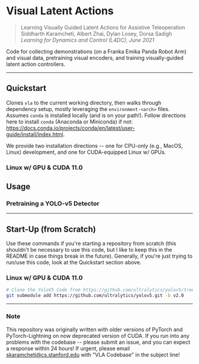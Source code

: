 # Visual Latent Actions

> Learning Visually Guided Latent Actions for Assistive Teleoperation   
> Siddharth Karamcheti, Albert Zhai, Dylan Losey, Dorsa Sadigh  
> *Learning for Dynamics and Control (L4DC), June 2021*

Code for collecting demonstrations (on a Franka Emika Panda Robot Arm) and visual data, pretraining
visual encoders, and training visually-guided latent action controllers.

---

## Quickstart

Clones `vla` to the current working directory, then walks through dependency setup, mostly leveraging the 
`environment-<arch>` files. Assumes `conda` is installed locally (and is on your path!). Follow directions here to
install `conda` (Anaconda or Miniconda) if not: 
https://docs.conda.io/projects/conda/en/latest/user-guide/install/index.html.

We provide two installation directions -- one for CPU-only (e.g., MacOS, Linux) development, and one for CUDA-equipped
Linux w/ GPUs.

### Linux w/ GPU & CUDA 11.0

## Usage

### Pretraining a YOLO-v5 Detector

--- 

## Start-Up (from Scratch)

Use these commands if you're starting a repository from scratch (this shouldn't be necessary to use this code, but I 
like to keep this in the README in case things break in the future). Generally, if you're just trying to 
run/use this code, look at the Quickstart section above.

### Linux w/ GPU & CUDA 11.0

```bash
# Clone the YoloV5 Code from https://github.com/ultralytics/yolov5/tree/v2.0 (Note Version == 2.0)
git submodule add https://github.com/ultralytics/yolov5.git -b v2.0
```

---

### Note

This repository was originally written with older versions of PyTorch and PyTorch-Lightning on now deprecated version
of CUDA. If you run into any problems with the codebase -- please submit an issue, and you can expect a response within
24 hours! If urgent, please email skaramcheti@cs.stanford.edu with "VLA Codebase" in the subject line!
